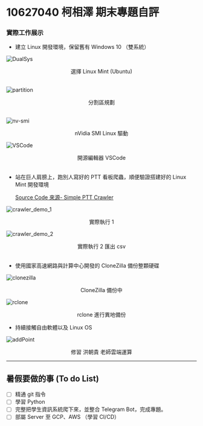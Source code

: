 # 10627040 柯相澤 期末專題自評

### 實際工作展示

+ 建立 Linux 開發環境，保留舊有 Windows 10 （雙系統）

![DualSys](https://github.com/xxzk/Project/raw/master/pic/Screenshot%20from%202020-06-06%2014-26-18.png "雙系統")

<div style="text-align:center"> 選擇 Linux Mint (Ubuntu) </div>

<br>

![partition](https://github.com/xxzk/Project/raw/master/pic/xzk_UX410_lsblk.png "")
<div style="text-align:center">分割區規劃</div>

<br>

![nv-smi](https://github.com/xxzk/Project/raw/master/pic/Screenshot%20from%202020-06-06%2014-40-22.png "nVidia SMI Linux 驅動")
<div style="text-align:center"> nVidia SMI Linux 驅動 </div>

![VSCode](https://github.com/xxzk/Project/raw/master/pic/VSCode_2.png "開源編輯器 VSCode")
<div style="text-align:center"> 開源編輯器 VSCode </div>

<br>

+ 站在巨人肩膀上，跑別人寫好的 PTT 看板爬蟲，順便驗證搭建好的 Linux Mint 開發環境

    [Source Code 來源- Simple PTT Crawler](https://github.com/chrisyang-tw/Simple_PTT_Crawler/)

![crawler_demo_1](https://github.com/xxzk/Project/raw/master/pic/Screenshot%20from%202019-12-27%2015-09-37.png "DEMO_1")
<div style="text-align:center"> 實際執行 1 </div>

![crawler_demo_2](https://github.com/xxzk/Project/raw/master/pic/Screenshot%20from%202020-06-06%2013-56-28.png "DEMO_2")
<div style="text-align:center"> 實際執行 2 匯出 csv </div>

<br>

+ 使用國家高速網路與計算中心開發的 CloneZilla 備份整顆硬碟


![clonezilla](https://github.com/xxzk/Project/raw/master/pic/clonezilla.jpg "CloneZilla")
<div style="text-align:center"> CloneZilla 備份中 </div>

![rclone](https://github.com/xxzk/Project/raw/master/pic/Screenshot%20from%202020-06-06%2022-26-08.png "rclone")
<div style="text-align:center"> rclone 進行異地備份 </div>

+ 持續接觸自由軟體以及 Linux OS

![addPoint](https://github.com/xxzk/Project/raw/master/pic/cloud_addPoint.png "加分表")
<div style="text-align:center"> 修習 洪朝貴 老師雲端運算 </div>

---

## 暑假要做的事 (To do List)

- [ ] 精通 git 指令
- [ ] 學習 Python 
- [ ] 完整把學生資訊系統爬下來，並整合 Telegram Bot，完成專題。
- [ ] 部屬 Server 至 GCP、AWS （學習 CI/CD） 
